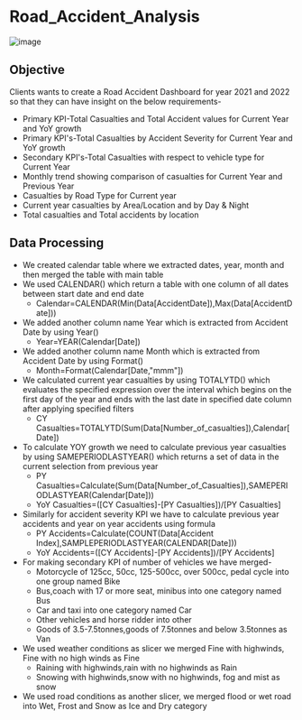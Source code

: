 # Road_Accident_Analysis

![image](https://github.com/abhishekpattajoshi/Road_Accident_Analysis/assets/131600014/a5f31593-fae0-455f-bffe-eea46f04ccd1)

## Objective
Clients wants to create a Road Accident Dashboard for year 2021 and 2022 so that they can have insight on the below requirements-
- Primary KPI-Total Casualties and Total Accident values for Current Year and YoY growth
- Primary KPI's-Total Casualties by Accident Severity for Current Year and YoY growth
- Secondary KPI's-Total Casualties with respect to vehicle type for Current Year
- Monthly trend showing comparison of casualties for Current Year and Previous Year
- Casualties by Road Type for Current year
- Current year casualties by Area/Location and by Day & Night
- Total casualties and Total accidents by location

## Data Processing
- We created calendar table where we extracted dates, year, month and then merged the table with main table
- We used CALENDAR() which return a table with one column of all dates between start date and end date
  * Calendar=CALENDAR(Min(Data[AccidentDate]),Max(Data[AccidentDate]))
- We added another column name Year which is extracted from Accident Date by using Year()
  * Year=YEAR(Calendar[Date])
- We added another column name Month which is extracted from Accident Date by using Format()
  * Month=Format(Calendar[Date,"mmm"])
- We calculated current year casualties by using TOTALYTD() which evaluates the specified expression over the interval which begins on the first day of the year and ends with the last date in specified date column after applying specified filters
  * CY Casualties=TOTALYTD(Sum(Data[Number_of_casualties]),Calendar[Date])
- To calculate YOY growth we need to calculate previous year casualties by using SAMEPERIODLASTYEAR() which returns a set of data in the current selection from previous year
  * PY Casualties=Calculate(Sum(Data[Number_of_Casualties]),SAMEPERIODLASTYEAR(Calendar[Date]))
  * YoY Casualties=([CY Casualties]-[PY Casualties])/[PY Casualties]  
- Similarly for accident severity KPI we have to calculate previous year accidents and year on year accidents using formula
  * PY Accidents=Calculate(COUNT(Data[Accident Index],SAMPLEPERIODLASTYEAR(CALENDAR[Date]))
  * YoY Accidents=([CY Accidents]-[PY Accidents])/[PY Accidents]
- For making secondary KPI of number of vehicles we have merged-
  * Motorcycle of 125cc, 50cc, 125-500cc, over 500cc, pedal cycle into one group named Bike
  * Bus,coach with 17 or more seat, minibus into one category named Bus
  * Car and taxi into one category named Car
  * Other vehicles and horse ridder into other
  * Goods of 3.5-7.5tonnes,goods of 7.5tonnes and below 3.5tonnes as Van
- We used weather conditions as slicer we merged Fine with highwinds, Fine with no high winds as Fine
  * Raining with highwinds,rain with no highwinds as Rain
  * Snowing with highwinds,snow with no highwinds, fog and mist as snow
- We used road conditions as another slicer, we merged flood or wet road into Wet, Frost and Snow as Ice and Dry category
